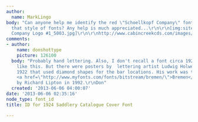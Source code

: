 ```yaml
---
author:
  name: MarkLingo
body: "Can anyone help me identify the red \"Schoellkopf Company\" font? Or perhaps
  that style of fonts? Any help is much appreciated...\r\n\r\n[img:sites/default/files/old-images/Schoellkopf
  Company Logo #1_5003.jpg]\r\n\r\nhttp://www.cabincreekcds.com/images/Schoellkopf25/Schoellkopf25_Pg1.jpg"
comments:
- author:
    name: donshottype
    picture: 126100
  body: "Probably hand lettering. Also, I don't recall a font circa 1924 that looked
    like this. But there were posters by  lettering artist Ludwig Holwein from about
    1922 that used diamond shapes for the bar locations. His work was the basis for
    <a href=\"http://www.myfonts.com/fonts/bitstream/bremen/\">Bremen</a> designed
    by Richard Lipton in 1992.\r\nDon"
  created: '2013-06-06 04:00:07'
date: '2013-06-06 02:35:16'
node_type: font_id
title: ID for 1924 Saddlery Catalogue Cover Font

---
```

